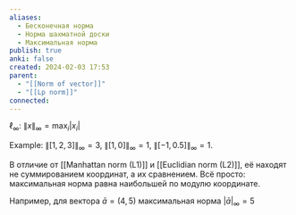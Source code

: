 ```yaml
---
aliases:
  - Бесконечная норма
  - Норма шахматной доски
  - Максимальная норма
publish: true
anki: false
created: 2024-02-03 17:53
parent:
  - "[[Norm of vector]]"
  - "[[Lp norm]]"
connected:
---
```



$\ell_\infty$: $\|x\|_\infty = \max_i |x_i|$

Example: $\|[1, 2, 3]\|_\infty = 3$, $\|[1, 0]\|_\infty = 1$, $\|[-1, 0.5]\|_\infty = 1$.

 В отличие от [[Manhattan norm (L1)]] и [[Euclidian norm (L2)]], её находят не суммированием координат, а их сравнением. Всё просто: максимальная норма равна наибольшей по модулю координате.

Например, для вектора $\bar{a}=(4, 5)$ максимальная норма $|\bar{a}|_∞=5$















